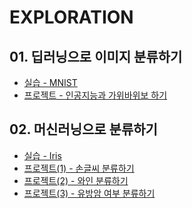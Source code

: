 # EXPLORATION

## 01. 딥러닝으로 이미지 분류하기
- [실습 - MNIST](01/MNIST.ipynb)
- [프로젝트 - 인공지능과 가위바위보 하기](01/미니%20프로젝트%20-%20가위바위보%20분류기.ipynb)

## 02. 머신러닝으로 분류하기
- [실습 - Iris]()
- [프로젝트(1) - 손글씨 분류하기]()
- [프로젝트(2) - 와인 분류하기]()
- [프로젝트(3) - 유방암 여부 분류하기]()
